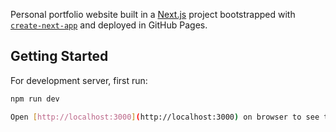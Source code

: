 Personal portfolio website built in a [Next.js](https://nextjs.org/) project bootstrapped with [`create-next-app`](https://github.com/vercel/next.js/tree/canary/packages/create-next-app) and deployed in GitHub Pages.

## Getting Started

For development server, first run:

```bash
npm run dev

Open [http://localhost:3000](http://localhost:3000) on browser to see the result.
